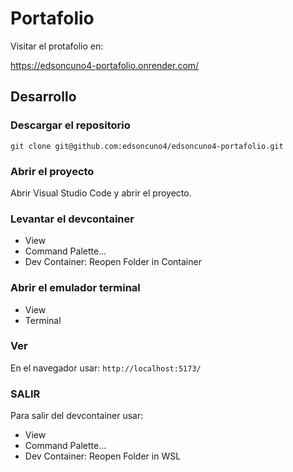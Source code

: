 # Portafolio

Visitar el protafolio en:

https://edsoncuno4-portafolio.onrender.com/

## Desarrollo

### Descargar el repositorio

`git clone git@github.com:edsoncuno4/edsoncuno4-portafolio.git`

### Abrir el proyecto
Abrir Visual Studio Code y abrir el proyecto.

### Levantar el devcontainer
* View
* Command Palette...
* Dev Container: Reopen Folder in Container

### Abrir el emulador terminal
* View
* Terminal

### Ver
En el navegador usar: `http://localhost:5173/`

### SALIR
Para salir del devcontainer usar:

* View
* Command Palette...
* Dev Container: Reopen Folder in WSL